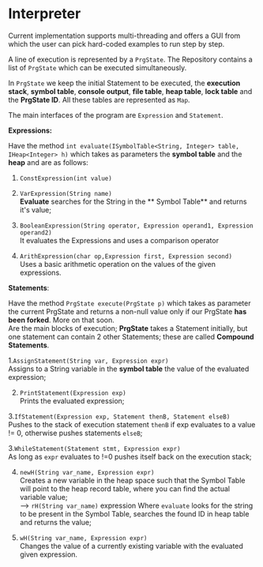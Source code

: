 # Interpreter

Current implementation supports multi-threading and offers a GUI from which the user can pick hard-coded examples to run step by step.

A line of execution is represented by a `PrgState`.
The Repository contains a list of `PrgState` which can be executed simultaneously.

In `PrgState` we keep the initial Statement to be executed, the **execution stack**,  **symbol table**, **console output**, **file table**, **heap table**, **lock table**  and the **PrgState ID**.
All these tables are represented as `Map`.

The main interfaces of the program are `Expression` and `Statement`.

**Expressions:**

Have the method `int evaluate(ISymbolTable<String, Integer> table, IHeap<Integer> h)` which takes as parameters the **symbol table** and the **heap** and are as follows:

1. `ConstExpression(int value)`

2.  `VarExpression(String name)`  
**Evaluate** searches for the String in the ** Symbol Table** and returns it's value;

3. `BooleanExpression(String operator, Expression operand1, Expression operand2)`  
It evaluates the Expressions and uses a comparison operator 

4. `ArithExpression(char op,Expression first, Expression second)`  
Uses a basic arithmetic operation on the values of the given expressions.

**Statements**:

Have the method `PrgState execute(PrgState p)` which takes as parameter the current PrgState and returns a non-null value only if our PrgState **has been forked**. More on that soon.  
Are the main blocks of execution;  **PrgState** takes a Statement initially, but one statement can contain 2 other Statements; these are called **Compound Statements**.

1.`AssignStatement(String var, Expression expr)`  
Assigns to a String variable in the **symbol table** the value of the evaluated expression;

2. `PrintStatement(Expression exp)`  
Prints the evaluated expression;

3.`IfStatement(Expression exp, Statement thenB, Statement elseB)`  
Pushes to the stack of execution statement `thenB` if exp evaluates to a value  != 0, otherwise pushes statements `elseB`;

3.`WhileStatement(Statement stmt, Expression expr)`  
As long as `expr` evaluates to !=0 pushes itself back on the execution stack;

4. `newH(String var_name, Expression expr)`  
Creates a new variable in the heap space such that the Symbol Table will point to the heap record table, where you can find the actual variable value;  
--> `rH(String var_name)` expression
Where `evaluate` looks for the string to be present in the Symbol Table, searches the found ID in heap table and returns the value; 

5. `wH(String var_name, Expression expr) `  
Changes the value of a currently existing variable with the evaluated given expression.
